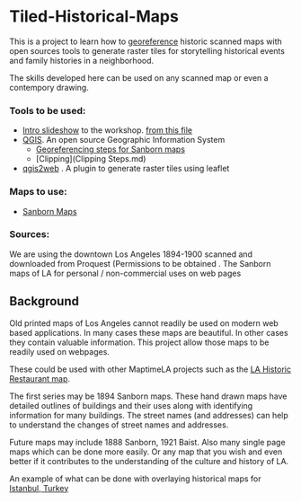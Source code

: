 # Tiled-Historical-Maps
This is a project to learn how to [georeference](https://en.wikipedia.org/wiki/Georeferencing) historic scanned maps with open sources tools to generate raster tiles for storytelling historical events and family histories in a neighborhood.

The skills developed here can be used on any scanned map or even a contempory drawing.

### Tools to be used:
* [Intro slideshow](https://maptimela.github.io/Tiled-Historical-Maps) to the workshop. [from this file](index.html)
* [QGIS](www.qgis.org).  An open source Geographic Information System
  * [Georeferencing steps for Sanborn maps](Georeferencing.md)
  * [Clipping](Clipping Steps.md)
* [qgis2web](https://github.com/tomchadwin/qgis2web) . A plugin to generate raster tiles using leaflet

### Maps to use:
* [Sanborn Maps](https://en.wikipedia.org/wiki/Sanborn_Maps)

### Sources:
We are using the downtown Los Angeles 1894-1900 scanned and downloaded from Proquest (Permissions to be obtained .
The Sanborn maps of LA for personal / non-commercial uses on web pages

## Background
Old printed maps of Los Angeles cannot readily be used on modern web based applications. In many cases these maps are beautiful. In other cases they contain valuable information. This project allow those maps to be readily used on webpages.

These could be used with other MaptimeLA projects such as the [LA Historic Restaurant map](https://github.com/maptimeLA/old-la-restaurants).

The first series may be 1894 Sanborn maps. These hand drawn maps have detailed outlines of buildings and their uses along with identifying information for many buildings. The street names (and addresses) can help to understand the changes of street names and addresses.

Future maps may include 1888 Sanborn, 1921 Baist. Also many single page maps which can be done more easily. Or any map that you wish and even better if it contributes to the understanding of the culture and history of LA.

An example of what can be done with overlaying historical maps for [Istanbul, Turkey](http://www.istanbulurbandatabase.com/)
